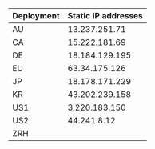 | Deployment | Static IP addresses |
|:------------|:----------|
| AU         | 13.237.251.71 |
| CA         | 15.222.181.69 |
| DE         | 18.184.129.195 |
| EU         | 63.34.175.126 |
| JP         | 18.178.171.229 |
| KR         | 43.202.239.158  |
| US1        | 3.220.183.150 |
| US2        | 44.241.8.12 |
| ZRH        |  |
